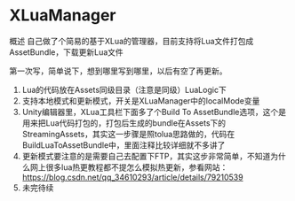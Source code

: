 # XLuaManager

概述
    自己做了个简易的基于XLua的管理器，目前支持将Lua文件打包成AssetBundle，下载更新Lua文件
    
第一次写，简单说下，想到哪里写到哪里，以后有空了再更新。

1. Lua的代码放在Assets同级目录（注意是同级）LuaLogic下
2. 支持本地模式和更新模式，开关是XLuaManager中的localMode变量
3. Unity编辑器里，XLua工具栏下面多了个Build To AssetBundle选项，这个是用来把Lua代码打包的，打包后生成的bundle在Assets下的StreamingAssets，其实这一步骤是照tolua思路做的，代码在BuildLuaToAssetBundle中，里面注释比较详细就不多讲了
4. 更新模式要注意的是需要自己去配置下FTP，其实这步非常简单，不知道为什么网上很多lua热更教程都不提怎么模拟热更新，参看网站：https://blog.csdn.net/qq_34610293/article/details/79210539
5. 未完待续
